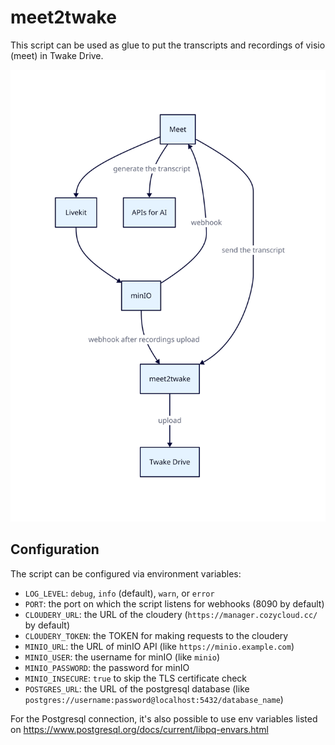 # meet2twake

This script can be used as glue to put the transcripts and recordings of visio
(meet) in Twake Drive.

![diagram](docs/diagram.svg)

## Configuration

The script can be configured via environment variables:

* `LOG_LEVEL`: `debug`, `info` (default), `warn`, or `error`
* `PORT`: the port on which the script listens for webhooks (8090 by default)
* `CLOUDERY_URL`: the URL of the cloudery (`https://manager.cozycloud.cc/` by default)
* `CLOUDERY_TOKEN`: the TOKEN for making requests to the cloudery
* `MINIO_URL`: the URL of minIO API (like `https://minio.example.com`)
* `MINIO_USER`: the username for minIO (like `minio`)
* `MINIO_PASSWORD`: the password for minIO
* `MINIO_INSECURE`: `true` to skip the TLS certificate check
* `POSTGRES_URL`: the URL of the postgresql database (like `postgres://username:password@localhost:5432/database_name`)

For the Postgresql connection, it's also possible to use env variables listed on
https://www.postgresql.org/docs/current/libpq-envars.html
